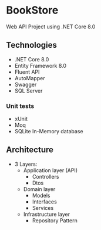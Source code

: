 # BookStore
Web API Project using .NET Core 8.0

## Technologies
- .NET Core 8.0
- Entity Framework 8.0
- Fluent API
- AutoMapper
- Swagger
- SQL Server

### Unit tests
- xUnit
- Moq
- SQLite In-Memory database


## Architecture
- 3 Layers:
  - Application layer (API)
    - Controllers
    - Dtos
  - Domain layer
    - Models
    - Interfaces
    - Services
  - Infrastructure layer
    - Repository Pattern
